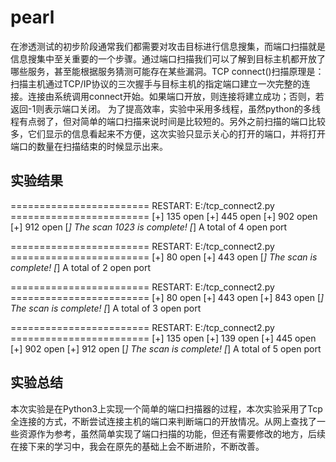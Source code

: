 # pearl
在渗透测试的初步阶段通常我们都需要对攻击目标进行信息搜集，而端口扫描就是信息搜集中至关重要的一个步骤。通过端口扫描我们可以了解到目标主机都开放了哪些服务，甚至能根据服务猜测可能存在某些漏洞。TCP connect()扫描原理是：扫描主机通过TCP/IP协议的三次握手与目标主机的指定端口建立一次完整的连接。连接由系统调用connect开始。如果端口开放，则连接将建立成功；否则，若返回-1则表示端口关闭。
为了提高效率，实验中采用多线程，虽然python的多线程有点弱了，但对简单的端口扫描来说时间是比较短的。另外之前扫描的端口比较多，它们显示的信息看起来不方便，这次实验只显示关心的打开的端口，并将打开端口的数量在扫描结束的时候显示出来。
## 实验结果
======================== RESTART: E:/tcp_connect2.py ========================
[+] 135 open
[+] 445 open
[+] 902 open
[+] 912 open
[*] The scan 1023 is complete!
[*] A total of 4 open port 
>>> 
======================== RESTART: E:/tcp_connect2.py ========================
[+] 80 open
[+] 443 open
[*] The scan  is complete!
[*] A total of 2 open port 
>>> 
======================== RESTART: E:/tcp_connect2.py ========================
[+] 80 open
[+] 443 open
[+] 843 open
[*] The scan  is complete!
[*] A total of 3 open port 
>>> 
======================== RESTART: E:/tcp_connect2.py ========================
[+] 135 open
[+] 139 open
[+] 445 open
[+] 902 open
[+] 912 open
[*] The scan  is complete!
[*] A total of 5 open port 
## 实验总结
本次实验是在Python3上实现一个简单的端口扫描器的过程，本次实验采用了Tcp全连接的方式，不断尝试连接主机的端口来判断端口的开放情况。从网上查找了一些资源作为参考，虽然简单实现了端口扫描的功能，但还有需要修改的地方，后续在接下来的学习中，我会在原先的基础上会不断进阶，不断改善。
